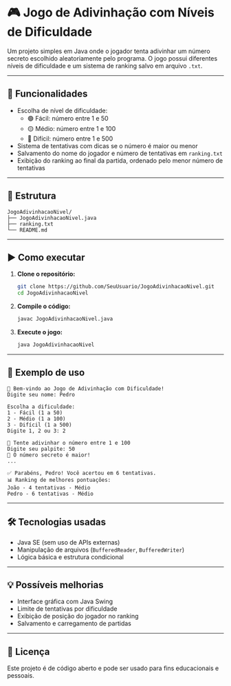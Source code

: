 
# 🎮 Jogo de Adivinhação com Níveis de Dificuldade

Um projeto simples em Java onde o jogador tenta adivinhar um número secreto escolhido aleatoriamente pelo programa. O jogo possui diferentes níveis de dificuldade e um sistema de ranking salvo em arquivo `.txt`.

---

## 🧠 Funcionalidades

- Escolha de nível de dificuldade:
  - 🟢 Fácil: número entre 1 e 50
  - 🟡 Médio: número entre 1 e 100
  - 🔴 Difícil: número entre 1 e 500
- Sistema de tentativas com dicas se o número é maior ou menor
- Salvamento do nome do jogador e número de tentativas em `ranking.txt`
- Exibição do ranking ao final da partida, ordenado pelo menor número de tentativas

---

## 📁 Estrutura

```
JogoAdivinhacaoNivel/
├── JogoAdivinhacaoNivel.java
├── ranking.txt
└── README.md
```

---

## ▶️ Como executar

1. **Clone o repositório:**
   ```bash
   git clone https://github.com/SeuUsuario/JogoAdivinhacaoNivel.git
   cd JogoAdivinhacaoNivel
   ```

2. **Compile o código:**
   ```bash
   javac JogoAdivinhacaoNivel.java
   ```

3. **Execute o jogo:**
   ```bash
   java JogoAdivinhacaoNivel
   ```

---

## 📝 Exemplo de uso

```
🎯 Bem-vindo ao Jogo de Adivinhação com Dificuldade!
Digite seu nome: Pedro

Escolha a dificuldade:
1 - Fácil (1 a 50)
2 - Médio (1 a 100)
3 - Difícil (1 a 500)
Digite 1, 2 ou 3: 2

🔢 Tente adivinhar o número entre 1 e 100
Digite seu palpite: 50
🔼 O número secreto é maior!
...

✅ Parabéns, Pedro! Você acertou em 6 tentativas.
📊 Ranking de melhores pontuações:
João - 4 tentativas - Médio
Pedro - 6 tentativas - Médio
```

---

## 🛠️ Tecnologias usadas

- Java SE (sem uso de APIs externas)
- Manipulação de arquivos (`BufferedReader`, `BufferedWriter`)
- Lógica básica e estrutura condicional

---

## 💡 Possíveis melhorias

- Interface gráfica com Java Swing
- Limite de tentativas por dificuldade
- Exibição de posição do jogador no ranking
- Salvamento e carregamento de partidas

---

## 📄 Licença

Este projeto é de código aberto e pode ser usado para fins educacionais e pessoais.
